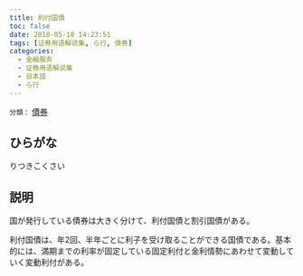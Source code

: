 ```yaml
---
title: 利付国債
toc: false
date: 2018-05-18 14:23:51
tags: [证券用语解说集, ら行, 債券]
categories:
  - 金融服务
  - 证券用语解说集
  - 日本語
  - ら行
---
```


`分類：` [債券](/tags/債券/)

## ひらがな

りつきこくさい

## 説明

国が発行している債券は大きく分けて、利付国債と割引国債がある。

利付国債は、年2回、半年ごとに利子を受け取ることができる国債である。基本的には、満期までの利率が固定している固定利付と金利情勢にあわせて変動していく変動利付がある。
